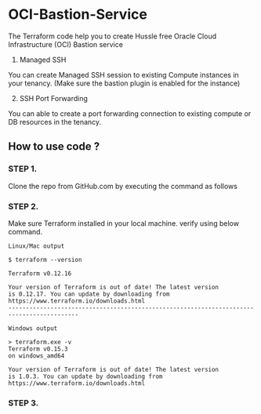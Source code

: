 # OCI-Bastion-Service
The Terraform code help you to create Hussle free Oracle Cloud Infrastructure (OCI) Bastion service

1. Managed SSH

You can create Managed SSH session to existing Compute instances in your tenancy. (Make sure the bastion plugin is enabled for the instance)

2. SSH Port Forwarding 

You can able to create a port forwarding connection to existing compute or DB resources in the tenancy. 

## How to use code ?

### STEP 1.

Clone the repo from GitHub.com by executing the command as follows 

### STEP 2.

Make sure Terraform installed in your local machine. verify using below command. 

```
Linux/Mac output

$ terraform --version

Terraform v0.12.16

Your version of Terraform is out of date! The latest version
is 0.12.17. You can update by downloading from https://www.terraform.io/downloads.html
------------------------------------------------------------------------------------------

Windows output

> terraform.exe -v
Terraform v0.15.3
on windows_amd64

Your version of Terraform is out of date! The latest version
is 1.0.3. You can update by downloading from https://www.terraform.io/downloads.html

```
### STEP 3. 

